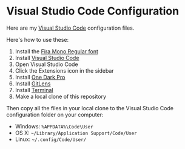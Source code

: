 Visual Studio Code Configuration
=======

Here are my [Visual Studio Code](https://code.visualstudio.com/) configuration files.

Here's how to use these:

1. Install the [Fira Mono Regular font](https://github.com/mozilla/Fira)
2. Install [Visual Studio Code](https://code.visualstudio.com/)
3. Open Visual Studio Code
4. Click the Extensions icon in the sidebar
5. Install [One Dark Pro](https://marketplace.visualstudio.com/items?itemName=zhuangtongfa.Material-theme)
6. Install [GitLens](https://marketplace.visualstudio.com/items?itemName=eamodio.gitlens)
7. Install [Terminal](https://marketplace.visualstudio.com/items?itemName=formulahendry.terminal)
8. Make a local clone of this repository

Then copy all the files in your local clone to the Visual Studio Code configuration folder on your computer:

- Windows: `%APPDATA%\Code\User`
- OS X: `~/Library/Application Support/Code/User`
- Linux: `~/.config/Code/User/`
